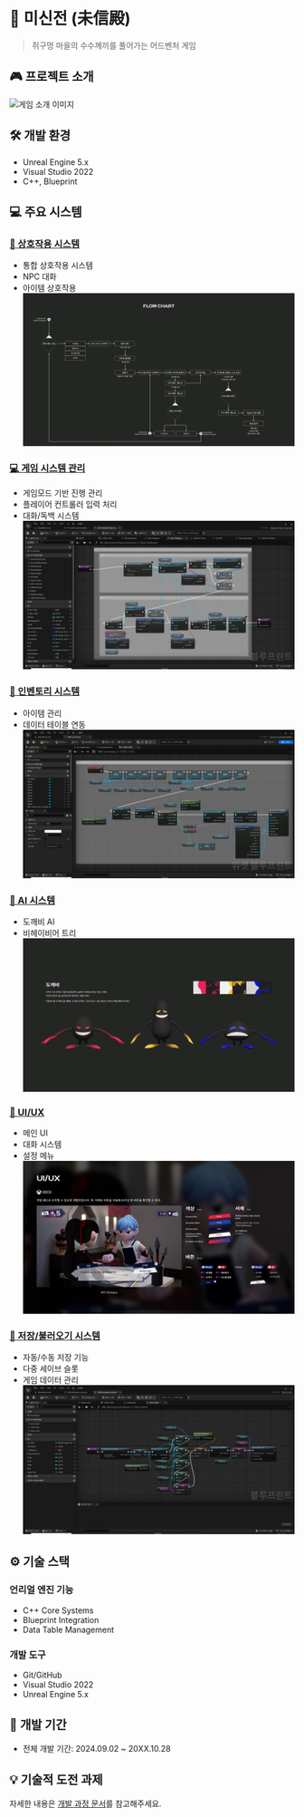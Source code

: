 # 🏮 미신전 (未信殿) 
> 쥐구멍 마을의 수수께끼를 풀어가는 어드벤처 게임

## 🎮 프로젝트 소개
![게임 소개 이미지](docs/assets/images/story/story_long.jpg)

## 🛠 개발 환경
- Unreal Engine 5.x
- Visual Studio 2022
- C++, Blueprint

## 💻 주요 시스템
### [🤝 상호작용 시스템](docs/systems/interaction.md)
- 통합 상호작용 시스템
- NPC 대화
- 아이템 상호작용
![상호작용](docs/assets/images/technical/tech_game_flow.jpg)

### [💻 게임 시스템 관리](docs/systems/GM2PC.md)
- 게임모드 기반 진행 관리
- 플레이어 컨트롤러 입력 처리
- 대화/독백 시스템
![게임 시스템](/docs/assets/images/GM2PC/system_controller_dialogue_open.JPG)

### [🎒 인벤토리 시스템](docs/systems/inventory.md)
- 아이템 관리
- 데이터 테이블 연동
![인벤토리](/docs/assets/images/ui/ui_inventory_data_binding.JPG)

### [🤖 AI 시스템](docs/systems/ai.md)
- 도깨비 AI
- 비헤이비어 트리
![AI](docs/assets/images/characters/char_enemy_group.jpg)

### [🎨 UI/UX](docs/systems/ui.md)
- 메인 UI
- 대화 시스템
- 설정 메뉴
![UI/UX](docs/assets/images/ui/ui_npc_dialogue.jpg)

### [💾 저장/불러오기 시스템](docs/systems/save_load.md)
- 자동/수동 저장 기능
- 다중 세이브 슬롯
- 게임 데이터 관리
![저장 시스템](/docs/assets/images/ui/ui_save_game_system.JPG)

## ⚙️ 기술 스택
### 언리얼 엔진 기능
- C++ Core Systems
- Blueprint Integration
- Data Table Management

### 개발 도구
- Git/GitHub
- Visual Studio 2022
- Unreal Engine 5.x

## 📅 개발 기간
- 전체 개발 기간: 2024.09.02 ~ 20XX.10.28

## 💡 기술적 도전 과제
자세한 내용은 [개발 과정 문서](./docs/development/challenges.md)를 참고해주세요.
